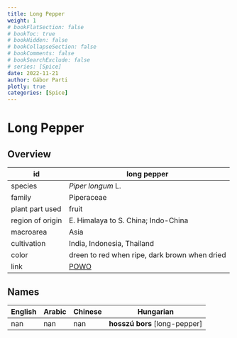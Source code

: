 ```yaml
---
title: Long Pepper
weight: 1
# bookFlatSection: false
# bookToc: true
# bookHidden: false
# bookCollapseSection: false
# bookComments: false
# bookSearchExclude: false
# series: [Spice]
date: 2022-11-21
author: Gábor Parti
plotly: true
categories: [Spice]
---
```


# Long Pepper

## Overview

|       id       |                    long pepper                    |
|----------------|---------------------------------------------------|
|     species    |                 *Piper longum* L.                 |
|     family     |                     Piperaceae                    |
| plant part used|                       fruit                       |
|region of origin|        E. Himalaya to S. China; Indo-China        |
|    macroarea   |                        Asia                       |
|   cultivation  |             India, Indonesia, Thailand            |
|      color     |   dreen to red when ripe, dark brown when dried   |
|      link      |[POWO](https://powo.science.kew.org/taxon/682031-1)|

 ## Names
|English|Arabic|Chinese|          Hungarian          |
|-------|------|-------|-----------------------------|
|  nan  |  nan |  nan  |**hosszú bors** [long-pepper]|
